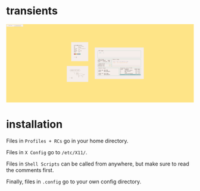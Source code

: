 # transients
![Screenshot](screenshot.png)
# installation
Files in ``Profiles + RCs`` go in your home directory.

Files in ``X Config`` go to ``/etc/X11/``.

Files in ``Shell Scripts`` can be called from anywhere, but make sure to read the comments first.

Finally, files in ``.config`` go to your own config directory.

